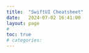 ```yaml
---
title:  "SwiftUI Cheatsheet"
date:   2024-07-02 16:41:00
layout: page
#
toc: true
# categories:
---
```

